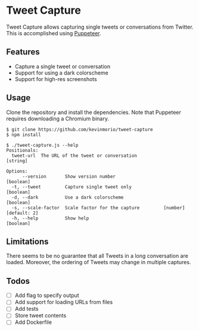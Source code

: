 # Tweet Capture

Tweet Capture allows capturing single tweets or conversations from Twitter.
This is accomplished using [Puppeteer](https://github.com/puppeteer/puppeteer).

## Features

- Capture a single tweet or conversation
- Support for using a dark colorscheme
- Support for high-res screenshots

## Usage

Clone the repository and install the dependencies.
Note that Puppeteer requires downloading a Chromium binary.

``` shell
$ git clone https://github.com/kevinmorio/tweet-capture
$ npm install
```

``` shell
$ ./tweet-capture.js --help
Positionals:
  tweet-url  The URL of the tweet or conversation                       [string]

Options:
      --version       Show version number                              [boolean]
  -t, --tweet         Capture single tweet only                        [boolean]
  -d, --dark          Use a dark colorscheme                           [boolean]
  -s, --scale-factor  Scale factor for the capture         [number] [default: 2]
  -h, --help          Show help                                        [boolean]
```


## Limitations

There seems to be no guarantee that all Tweets in a long conversation are loaded.
Moreover, the ordering of Tweets may change in multiple captures.

## Todos

- [ ] Add flag to specify output
- [ ] Add support for loading URLs from files
- [ ] Add tests
- [ ] Store tweet contents
- [ ] Add Dockerfile